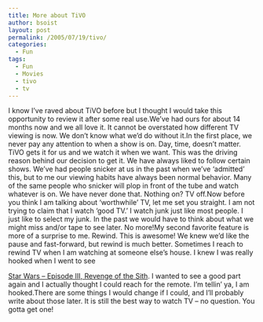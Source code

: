 ```yaml
---
title: More about TiVO
author: bsoist
layout: post
permalink: /2005/07/19/tivo/
categories:
  - Fun
tags:
  - Fun
  - Movies
  - tivo
  - tv
---
```

I know I&#8217;ve raved about TiVO before but I thought I would take this opportunity to review it after some real use.We&#8217;ve had ours for about 14 months now and we all love it. It cannot be overstated how different TV viewing is now. We don&#8217;t know what we&#8217;d do without it.<!--more-->In the first place, we never pay any attention to when a show is on. Day, time, doesn&#8217;t matter. TiVO gets it for us and we watch it when we want. This was the driving reason behind our decision to get it. We have always liked to follow certain shows. We&#8217;ve had people snicker at us in the past when we&#8217;ve &#8216;admitted&#8217; this, but to me our viewing habits have always been normal behavior. Many of the same people who snicker will plop in front of the tube and watch whatever is on. We have never done that. Nothing on? TV off.Now before you think I am talking about &#8216;worthwhile&#8217; TV, let me set you straight. I am not trying to claim that I watch &#8216;good TV.&#8217; I watch junk just like most people. I just like to select my junk. In the past we would have to think about what we might miss and/or tape to see later. No more!My second favorite feature is more of a surprise to me. Rewind. This is awesome! We knew we&#8217;d like the pause and fast-forward, but rewind is much better. Sometimes I reach to rewind TV when I am watching at someone else&#8217;s house. I knew I was really hooked when I went to see 

[Star Wars &#8211; Episode III, Revenge of the Sith][1]. I wanted to see a good part again and I actually thought I could reach for the remote. I&#8217;m tellin&#8217; ya, I am hooked.There are some things I would change if I could, and I&#8217;ll probably write about those later. It is still the best way to watch TV &#8211; no question. You gotta get one!

 [1]: http://www.amazon.com/exec/obidos/redirect?tag=weifyoasme-20%26link_code=xm2%26camp=2025%26creative=165953%26path=http://www.amazon.com/gp/redirect.html%253fASIN=B00005JLXF%2526location=/o/ASIN/B00005JLXF%25253FSubscriptionId=0EMV44A9A5YT1RVDGZ82 "View product details at Amazon"